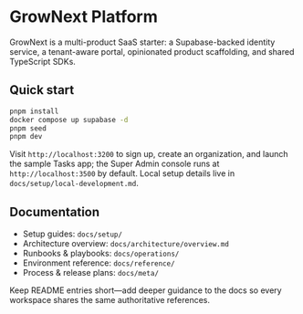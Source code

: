# GrowNext Platform

GrowNext is a multi-product SaaS starter: a Supabase-backed identity service, a
tenant-aware portal, opinionated product scaffolding, and shared TypeScript SDKs.

## Quick start

```bash
pnpm install
docker compose up supabase -d
pnpm seed
pnpm dev
```

Visit `http://localhost:3200` to sign up, create an organization, and launch the
sample Tasks app; the Super Admin console runs at `http://localhost:3500` by
default. Local setup details live in `docs/setup/local-development.md`.

## Documentation

- Setup guides: `docs/setup/`
- Architecture overview: `docs/architecture/overview.md`
- Runbooks & playbooks: `docs/operations/`
- Environment reference: `docs/reference/`
- Process & release plans: `docs/meta/`

Keep README entries short—add deeper guidance to the docs so every workspace shares
the same authoritative references.
